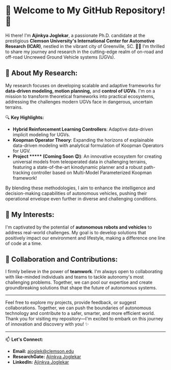 # 🌟 Welcome to My GitHub Repository! 🌟

Hi there! I'm **Ajinkya Joglekar**, a passionate Ph.D. candidate at the prestigious **Clemson University's International Center for Automotive Research (ICAR)**, nestled in the vibrant city of Greenville, SC. 🚗🔧 I'm thrilled to share my journey and research in the cutting-edge realm of on-road and off-road Uncrewed Ground Vehicle systems (UGVs). 

## 🚀 About My Research:
My research focuses on developing scalable and adaptive frameworks for **data-driven modeling, motion planning,** and **control of UGVs**. I'm on a mission to transform theoretical frameworks into practical ecosystems, addressing the challenges modern UGVs face in dangerous, uncertain terrains.

🔍 **Key Highlights:**
- **Hybrid Reinforcement Learning Controllers**: Adaptive data-driven implicit modeling for UGVs.
- **Koopman Operator Theory**: Expanding the horizons of explainable data-driven modeling with analytical formulation of Koopman Operators for UGV.
- **Project ***** (Coming Soon 😉)**: An innovative ecosystem for creating universal models from teleoperated data in challenging terrains, featuring a state-of-the-art kinodynamic planner and a robust path-tracking controller based on Multi-Model Parameterized Koopman framework!

By blending these methodologies, I aim to enhance the intelligence and decision-making capabilities of autonomous vehicles, pushing their operational envelope even further in diverse and challenging conditions.

## 🌱 My Interests:
I'm captivated by the potential of **autonomous robots and vehicles** to address real-world challenges. My goal is to develop solutions that positively impact our environment and lifestyle, making a difference one line of code at a time.

## 🤝 Collaboration and Contributions:
I firmly believe in the power of **teamwork**. I'm always open to collaborating with like-minded individuals and teams to tackle autonomy's most challenging problems. Together, we can pool our expertise and create groundbreaking solutions that shape the future of autonomous systems.


---

Feel free to explore my projects, provide feedback, or suggest collaborations. Together, we can push the boundaries of autonomous technology and contribute to a safer, smarter, and more efficient world. Thank you for visiting my repository—I'm excited to embark on this journey of innovation and discovery with you! ✨

---

📫 **Let's Connect:**

- **Email:** [ajoglek@clemson.edu](mailto:ajoglek@clemson.edu)
- **ResearchGate:** [Ajinkya Joglekar](https://www.researchgate.net/profile/Ajinkya-Joglekar)
- **LinkedIn:** [Ajinkya Joglekar](https://www.linkedin.com/in/ajinkyajoglekar/)


<!--
**ajinkya-joglekar/ajinkya-joglekar** is a ✨ _special_ ✨ repository because its `README.md` (this file) appears on your GitHub profile.

Here are some ideas to get you started:

- 🔭 I’m currently working on ...
- 🌱 I’m currently learning ...
- 👯 I’m looking to collaborate on ...
- 🤔 I’m looking for help with ...
- 💬 Ask me about ...
- 📫 How to reach me: ...
- 😄 Pronouns: ...
- ⚡ Fun fact: ...
-->
